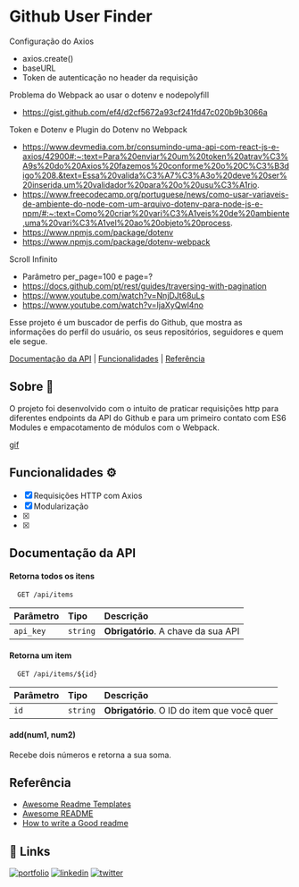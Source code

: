 # Github User Finder

Configuração do Axios 
 - axios.create()
 - baseURL
 - Token de autenticação no header da requisição

Problema do Webpack ao usar o dotenv e nodepolyfill
- https://gist.github.com/ef4/d2cf5672a93cf241fd47c020b9b3066a

Token e Dotenv e Plugin do Dotenv no Webpack
- https://www.devmedia.com.br/consumindo-uma-api-com-react-js-e-axios/42900#:~:text=Para%20enviar%20um%20token%20atrav%C3%A9s%20do%20Axios%20fazemos%20conforme%20o%20C%C3%B3digo%208.&text=Essa%20valida%C3%A7%C3%A3o%20deve%20ser%20inserida,um%20validador%20para%20o%20usu%C3%A1rio.
- https://www.freecodecamp.org/portuguese/news/como-usar-variaveis-de-ambiente-do-node-com-um-arquivo-dotenv-para-node-js-e-npm/#:~:text=Como%20criar%20vari%C3%A1veis%20de%20ambiente,uma%20vari%C3%A1vel%20ao%20objeto%20process.
- https://www.npmjs.com/package/dotenv
- https://www.npmjs.com/package/dotenv-webpack

Scroll Infinito 
- Parâmetro per_page=100 e page=?
- https://docs.github.com/pt/rest/guides/traversing-with-pagination
- https://www.youtube.com/watch?v=NnjDJt68uLs
- https://www.youtube.com/watch?v=IjaXyQwl4no

Esse projeto é um buscador de perfis do Github, que mostra as informações do perfil do usuário, 
os seus repositórios, seguidores e quem ele segue. 

[Documentação da API](#) | [Funcionalidades](#) | [Referência](#)


## Sobre 📖
O projeto foi desenvolvido com o intuito de praticar requisições http 
para diferentes endpoints da API do Github e para um primeiro contato com ES6 Modules 
e empacotamento de módulos com o Webpack.

[gif]() 
## Funcionalidades ⚙️

- [x] Requisições HTTP com Axios
- [x] Modularização
- [x] 
- [x] 


## Documentação da API

#### Retorna todos os itens

```http
  GET /api/items
```

| Parâmetro   | Tipo       | Descrição                           |
| :---------- | :--------- | :---------------------------------- |
| `api_key` | `string` | **Obrigatório**. A chave da sua API |

#### Retorna um item

```http
  GET /api/items/${id}
```

| Parâmetro   | Tipo       | Descrição                                   |
| :---------- | :--------- | :------------------------------------------ |
| `id`      | `string` | **Obrigatório**. O ID do item que você quer |

#### add(num1, num2)

Recebe dois números e retorna a sua soma.


## Referência

 - [Awesome Readme Templates](https://awesomeopensource.com/project/elangosundar/awesome-README-templates)
 - [Awesome README](https://github.com/matiassingers/awesome-readme)
 - [How to write a Good readme](https://bulldogjob.com/news/449-how-to-write-a-good-readme-for-your-github-project)


## 🔗 Links
[![portfolio](https://img.shields.io/badge/my_portfolio-000?style=for-the-badge&logo=ko-fi&logoColor=white)](https://katherinempeterson.com/)
[![linkedin](https://img.shields.io/badge/linkedin-0A66C2?style=for-the-badge&logo=linkedin&logoColor=white)](https://www.linkedin.com/)
[![twitter](https://img.shields.io/badge/twitter-1DA1F2?style=for-the-badge&logo=twitter&logoColor=white)](https://twitter.com/)
